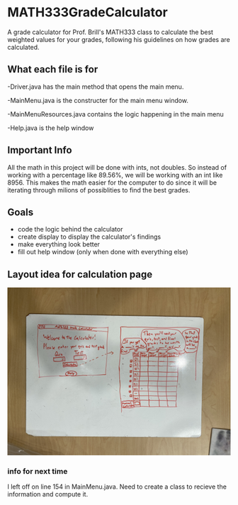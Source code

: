 # MATH333GradeCalculator
A grade calculator for Prof. Brill's MATH333 class to calculate the best weighted values for your grades, following his guidelines on how grades are calculated.

## What each file is for
-Driver.java has the main method that opens the main menu.

-MainMenu.java is the constructer for the main menu window. 

-MainMenuResources.java contains the logic happening in the main menu

-Help.java is the help window

## Important Info
All the math in this project will be done with ints, not doubles. So instead of working with a percentage like 89.56%, we will be working with an int like 8956. This makes the math easier for the computer to do since it will be iterating through milions of possiblities to find the best grades.

## Goals
- code the logic behind the calculator
- create display to display the calculator's findings
- make everything look better
- fill out help window (only when done with everything else)

## Layout idea for calculation page
![image](Images/IdeaForCalculationPage.jpg)


### info for next time
I left off on line 154 in MainMenu.java. Need to create a class to recieve the information and compute it.
